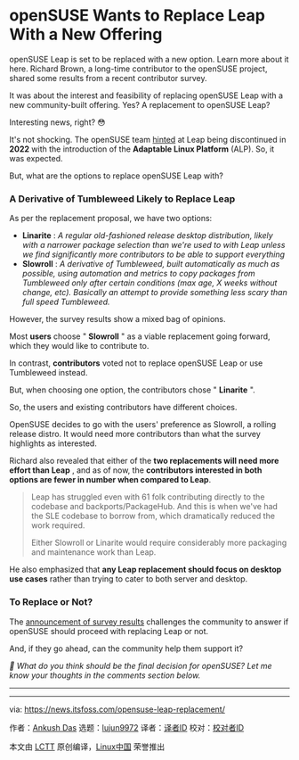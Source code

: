 [#]: subject: "openSUSE Wants to Replace Leap With a New Offering"
[#]: via: "https://news.itsfoss.com/opensuse-leap-replacement/"
[#]: author: "Ankush Das https://news.itsfoss.com/author/ankush/"
[#]: collector: "lujun9972/lctt-scripts-1693450080"
[#]: translator: "geekpi"
[#]: reviewer: " "
[#]: publisher: " "
[#]: url: " "

openSUSE Wants to Replace Leap With a New Offering
======
openSUSE Leap is set to be replaced with a new option. Learn more about
it here.
Richard Brown, a long-time contributor to the openSUSE project, shared some results from a recent contributor survey.

It was about the interest and feasibility of replacing openSUSE Leap with a new community-built offering. Yes? A replacement to openSUSE Leap?

Interesting news, right? 😳

It's not shocking. The openSUSE team [hinted][1] at Leap being discontinued in **2022** with the introduction of the **Adaptable Linux Platform** (ALP). So, it was expected.

But, what are the options to replace openSUSE Leap with?

### A Derivative of Tumbleweed Likely to Replace Leap

As per the replacement proposal, we have two options:

  * **Linarite** : _A regular old-fashioned release desktop distribution, likely with a narrower package selection than we're used to with Leap unless we find significantly more contributors to be able to support everything_
  * **Slowroll** : _A derivative of Tumbleweed, built automatically as much as possible, using automation and metrics to copy packages from Tumbleweed only after certain conditions (max age, X weeks without change, etc). Basically an attempt to provide something less scary than full speed Tumbleweed._



However, the survey results show a mixed bag of opinions.

Most **users** choose " **Slowroll** " as a viable replacement going forward, which they would like to contribute to.

In contrast, **contributors** voted not to replace openSUSE Leap or use Tumbleweed instead.

But, when choosing one option, the contributors chose " **Linarite** ".

So, the users and existing contributors have different choices.

OpenSUSE decides to go with the users' preference as Slowroll, a rolling release distro. It would need more contributors than what the survey highlights as interested.

Richard also revealed that either of the **two replacements will need more effort than Leap** , and as of now, the **contributors interested in both options are fewer in number when compared to Leap**.

> Leap has struggled even with 61 folk contributing directly to the codebase and backports/PackageHub. And this is when we've had the SLE codebase to borrow from, which dramatically reduced the work required.
>
> Either Slowroll or Linarite would require considerably more packaging and maintenance work than Leap.

He also emphasized that **any Leap replacement should focus on desktop use cases** rather than trying to cater to both server and desktop.

### To Replace or Not?

The [announcement of survey results][2] challenges the community to answer if openSUSE should proceed with replacing Leap or not.

And, if they go ahead, can the community help them support it?

_💬_ _What do you think should be the final decision for openSUSE? Let me know your thoughts in the comments section below._

* * *

--------------------------------------------------------------------------------

via: https://news.itsfoss.com/opensuse-leap-replacement/

作者：[Ankush Das][a]
选题：[lujun9972][b]
译者：[译者ID](https://github.com/译者ID)
校对：[校对者ID](https://github.com/校对者ID)

本文由 [LCTT](https://github.com/LCTT/TranslateProject) 原创编译，[Linux中国](https://linux.cn/) 荣誉推出

[a]: https://news.itsfoss.com/author/ankush/
[b]: https://github.com/lujun9972
[1]: https://lists.opensuse.org/archives/list/factory@lists.opensuse.org/thread/N6TTE7ZBY7GFJ27XSDTXRF3MVLF6HW4W/
[2]: https://lists.opensuse.org/archives/list/factory@lists.opensuse.org/thread/KJMMAZFTP2MPKWKFZCYUROZFJ44BNVB5/
